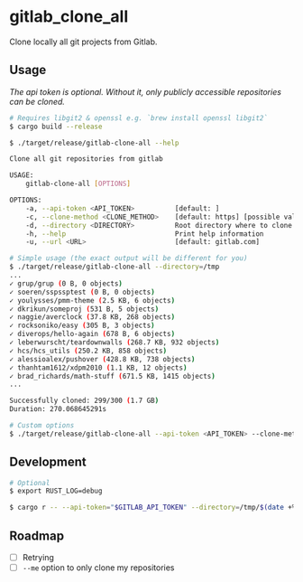 # gitlab_clone_all

Clone locally all git projects from Gitlab. 

## Usage

*The api token is optional. Without it, only publicly accessible repositories can be cloned.*

```sh
# Requires libgit2 & openssl e.g. `brew install openssl libgit2`
$ cargo build --release

$ ./target/release/gitlab-clone-all --help

Clone all git repositories from gitlab

USAGE:
    gitlab-clone-all [OPTIONS]

OPTIONS:
    -a, --api-token <API_TOKEN>          [default: ]
    -c, --clone-method <CLONE_METHOD>    [default: https] [possible values: https, ssh]
    -d, --directory <DIRECTORY>          Root directory where to clone all the projects [default: .]
    -h, --help                           Print help information
    -u, --url <URL>                      [default: gitlab.com]

# Simple usage (the exact output will be different for you)
$ ./target/release/gitlab-clone-all --directory=/tmp
...
✓ grup/grup (0 B, 0 objects)
✓ soeren/sspssptest (0 B, 0 objects)
✓ youlysses/pmm-theme (2.5 KB, 6 objects)
✓ dkrikun/someproj (531 B, 5 objects)
✓ naggie/averclock (37.8 KB, 268 objects)
✓ rocksoniko/easy (305 B, 3 objects)
✓ diverops/hello-again (678 B, 6 objects)
✓ leberwurscht/teardownwalls (268.7 KB, 932 objects)
✓ hcs/hcs_utils (250.2 KB, 858 objects)
✓ alessioalex/pushover (428.8 KB, 738 objects)
✓ thanhtam1612/xdpm2010 (1.1 KB, 12 objects)
✓ brad_richards/math-stuff (671.5 KB, 1415 objects)
...

Successfully cloned: 299/300 (1.7 GB)
Duration: 270.068645291s

# Custom options
$ ./target/release/gitlab-clone-all --api-token <API_TOKEN> --clone-method=ssh --directory=/tmp/ --url=custom.gitlab.com
```


## Development

```sh
# Optional
$ export RUST_LOG=debug

$ cargo r -- --api-token="$GITLAB_API_TOKEN" --directory=/tmp/$(date +%s) --clone-method=ssh
```


## Roadmap


- [ ] Retrying
- [ ] `--me` option to only clone my repositories
